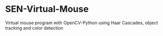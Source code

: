 # SEN-Virtual-Mouse
Virtual mouse program with OpenCV-Python using Haar Cascades, object tracking and color detection
